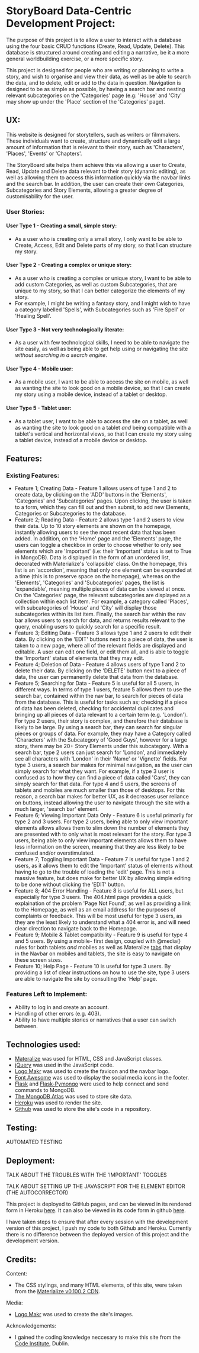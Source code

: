 StoryBoard Data-Centric Development Project:
=

The purpose of this project is to allow a user to interact with a database using the four basic CRUD functions (Create,
Read, Update, Delete). This database is structured around creating and editing a narrative, be it a more general
worldbuilding exercise, or a more specific story.

This project is designed for people who are writing or planning to write a story, and wish to organise and view their
data, as well as be able to search the data, and to delete, edit or add to the data in question. Navigation is designed
to be as simple as possible, by having a search bar and nesting relevant subcategories on the 'Categories' page (e.g:
'House' and 'City' may show up under the 'Place' section of the 'Categories' page).

UX:
-

This website is designed for storytellers, such as writers or filmmakers. These individuals want to create, structure and
dynamically edit a large amount of information that is relevant to their story, such as 'Characters', 'Places', 'Events'
or 'Chapters'.

The StoryBoard site helps them achieve this via allowing a user to Create, Read, Update and Delete data relevant to their
story (dynamic editing), as well as allowing them to access this information quickly via the navbar links and the search
bar. In addition, the user can create their *own* Categories, Subcategories and Story Elements, allowing a greater
degree of customisability for the user.

### User Stories:

#### User Type 1 - Creating a small, simple story:
* As a user who is creating only a small story, I only want to be able to Create, Access, Edit and Delete parts of my 
story, so that I can structure my story.


#### User Type 2 - Creating a complex or unique story:
* As a user who is creating a complex or unique story, I want to be able to add custom Categories, as well as custom 
Subcategories, that are unique to my story, so that I can better categorize the elements of my story.
* For example, I might be writing a fantasy story, and I might wish to have a category labelled 'Spells', with 
Subcategories such as 'Fire Spell' or 'Healing Spell'.


#### User Type 3 - Not very technologically literate:
* As a user with few technological skills, I need to be able to navigate the site easily, as well as being able 
to get help using or navigating the site *without searching in a search engine*.


#### User Type 4 - Mobile user:
* As a mobile user, I want to be able to access the site on mobile, as well as wanting the site to look good on 
a mobile device, so that I can create my story using a mobile device, instead of a tablet or desktop.


#### User Type 5 - Tablet user:
* As a tablet user, I want to be able to access the site on a tablet, as well as wanting the site to look good on 
a tablet *and* being compatible with a tablet's vertical and horizontal views, so that I can create my story using 
a tablet device, instead of a mobile device or desktop.


Features:
-

### Existing Features:

* Feature 1; Creating Data - Feature 1 allows users of type 1 and 2 to create data, by 
clicking on the 'ADD' buttons in the 'Elements', 'Categories' and 'Subcategories' pages. 
Upon clicking, the user is taken to a form, which they can fill out and then submit, to add 
new Elements, Categories or Subcategories to the database. 
* Feature 2; Reading Data - Feature 2 allows type 1 and 2 users to view their data. Up to 10 
story elements are shown on the homepage, instantly allowing users to see the most recent data 
that has been added. In addition, on the 'Home' page and the 'Elements' page, the users can 
toggle a checkbox in order to choose whether to only see elements which are 'Important' (i.e: 
their 'important' status is set to True in MongoDB). 
Data is displayed in the form of an unordered list, decorated with Materialize's 'collapsible' 
class. On the homepage, this list is an 'accordion', meaning that only one element can be 
expanded at a time (this is to preserve space on the homepage), whereas on the 'Elements', 
'Categories' and 'Subcategories' pages, the list is 'expandable', meaning multiple pieces of 
data can be viewed at once.
On the 'Categories' page, the relevant subcategories are displayed as a collection within each 
list item. For example, a category called 'Places', with subcategories of 'House' and 'City' 
will display those subcategories within its list item.
Finally, the search bar within the nav bar allows users to search for data, and returns 
results relevant to the query, enabling users to quickly search for a specific result.
* Feature 3; Editing Data - Feature 3 allows type 1 and 2 users to edit their data. By clicking
on the 'EDIT' buttons next to a piece of data, the user is taken to a new page, where all of the 
relevant fields are displayed and editable. A user can edit one field, or edit them all, and is 
able to toggle the 'Important' status of elements that they may edit.
* Feature 4; Deletion of Data - Feature 4 allows users of type 1 and 2 to delete their data. 
By clicking on the 'DELETE' button next to a piece of data, the user can permanently delete 
that data from the database.
* Feature 5; Searching for Data - Feature 5 is useful for all 5 users, in different ways. In 
terms of type 1 users, feature 5 allows them to use the search bar, contained within the nav 
bar, to search for pieces of data from the database. This is useful for tasks such as; checking 
if a piece of data has been deleted, checking for accidental duplicates and bringing up all 
pieces of data relevant to a certain term (e.g. 'London').
For type 2 users, their story is complex, and therefore their database is likely to be large. 
By using a search bar, they can search for singular pieces or groups of data. For example, they 
may have a Category called 'Characters' with the Subcategory of 'Good Guys', however for a large 
story, there may be 20+ Story Elements under this subcategory. With a search bar, type 2 users can 
just search for 'London', and immediately see all characters with 'London' in their 'Name' or 
'Vignette' fields.
For type 3 users, a search bar makes for minimal navigation, as the user can simply search for 
what they want. For example, if a type 3 user is confused as to how they can find a piece of data 
called 'Cars', they can simply search for that data.
For type 4 and 5 users, the screens of tablets and mobiles are much smaller than those of desktops. 
For this reason, a search bar makes for better UX, as it decreases user reliance on buttons, instead 
allowing the user to navigate through the site with a much larger, 'search bar' element.
* Feature 6; Viewing Important Data Only - Feature 6 is useful primarily for type 2 and 3 users. 
For type 2 users, being able to only view important elements allows allows them to slim down the number 
of elements they are presented with to only what is most relevant for the story.
For type 3 users, being able to only view important elements allows them to have less information on 
the screen, meaning that they are less likely to be confused and/or overstimulated.
* Feature 7; Toggling Important Data - Feature 7 is useful for type 1 and 2 users, as it allows them 
to edit the 'Important' status of elements without having to go to the trouble of loading the 'edit' 
page. This is not a massive feature, but does make for better UX by allowing simple editing to be done 
without clicking the 'EDIT' button.
* Feature 8; 404 Error Handling - Feature 8 is useful for ALL users, but especially for type 3 users. 
The 404.html page provides a quick explaination of the problem 'Page Not Found', as well as providing a 
link to the Homepage, as well as an email address for the purposes of complaints or feedback. This will 
be most useful for type 3 users, as they are the least likely to understand what a 404 error is, and will 
need clear direction to navigate back to the Homepage.
* Feature 9; Mobile & Tablet compatibility - Feature 9 is useful for type 4 and 5 users. By using a mobile-
first design, coupled with @media() rules for both tablets *and* mobiles as well as Materalize 
[tabs](http://archives.materializecss.com/0.100.2/tabs.html) that display in the Navbar on mobiles and 
tablets, the site is easy to navigate on these screen sizes.
* Feature 10; Help Page - Feature 10 is useful for type 3 users. By providing a list of clear instructions 
on how to use the site, type 3 users are able to navigate the site by consulting the 'Help' page.


### Features Left to Implement:

* Ability to log in and create an account.
* Handling of other errors (e.g. 403).
* Ability to have multiple stories or narratives that a user can switch between.


Technologies used:
-
* [Materalize](http://archives.materializecss.com/0.100.2/) was used for HTML, CSS and JavaScript classes.
* [jQuery](https://jquery.com/) was used in the JavaScript code.
* [Logo Makr](https://logomakr.com/) was used to create the favicon and the navbar logo.
* [Font Awesome](https://fontawesome.com/) was used to display the social media icons in the footer.
* [Flask](https://flask.palletsprojects.com/en/1.1.x/) and [Flask-Pymongo](https://flask-pymongo.readthedocs.io/en/latest/)
were used to help connect and send commands to MongoDB.
* [The MongoDB Atlas](https://www.mongodb.com/cloud/atlas) was used to store site data.
* [Heroku](https://www.heroku.com) was used to render the site.
* [Github](https://github.com/) was used to store the site's code in a repository.

Testing:
-

AUTOMATED TESTING

Deployment:
-

TALK ABOUT THE TROUBLES WITH THE 'IMPORTANT' TOGGLES

TALK ABOUT SETTING UP THE JAVASCRIPT FOR THE ELEMENT EDITOR (THE AUTOCORRECTOR)

This project is deployed to GitHub pages, and can be viewed in its rendered form in Heroku [here](https://story-database-milestone.herokuapp.com/). 
It can also be viewed in its code form in github [here](https://github.com/Felix-Redwood/Data-Centric-Development-Milestone-Project).

I have taken steps to ensure that after every session with the development version of this project, I push my code to both Github and Heroku.
Currently there is no difference between the deployed version of this project and the development version.

Credits:
-

Content:

* The CSS stylings, and many HTML elements, of this site, were taken from the [Materialize v0.100.2 CDN](http://archives.materializecss.com/0.100.2/about.html).


Media:

* [Logo Makr](https://logomakr.com/) was used to create the site's images.


Acknowledgements:

* I gained the coding knowledge neccesary to make this site from the [Code Institute](https://codeinstitute.net/), Dublin.